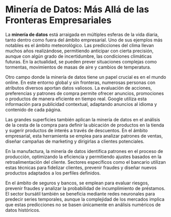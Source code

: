 # Minería de Datos: Más Allá de las Fronteras Empresariales

La **minería de datos** está arraigada en múltiples esferas de la vida diaria, tanto dentro como fuera del ámbito empresarial. Uno de sus ejemplos más notables es el ámbito meteorológico. Las predicciones del clima llevan muchos años realizándose, permitiendo anticipar con cierta precisión, aunque con algún grado de incertidumbre, las condiciones climáticas futuras. En la actualidad, se pueden prever situaciones complejas como tormentas, movimientos de masas de aire y cambios de temperatura.

Otro campo donde la minería de datos tiene un papel crucial es en el mundo online. En este entorno global y sin fronteras, numerosas personas con atributos diversos aportan datos valiosos. La evaluación de acciones, preferencias y patrones de compra permite ofrecer anuncios, promociones o productos de manera eficiente en tiempo real. Google utiliza esta información para publicidad contextual, adaptando anuncios al idioma y contenido de cada página.

Las grandes superficies también aplican la minería de datos en el análisis de la cesta de la compra para definir la ubicación de productos en la tienda y sugerir productos de interés a través de descuentos. En el ámbito empresarial, esta herramienta se emplea para analizar patrones de ventas, diseñar campañas de marketing y dirigirlas a clientes potenciales.

En la manufactura, la minería de datos identifica patrones en el proceso de producción, optimizando la eficiencia y permitiendo ajustes basados en la retroalimentación del cliente. Sectores específicos como el bancario utilizan estas técnicas para fidelizar clientes, prevenir fraudes y diseñar nuevos productos adaptados a los perfiles definidos.

En el ámbito de seguros y bancos, se emplean para evaluar riesgos, prevenir fraudes y analizar la probabilidad de incumplimiento de préstamos. El sector bursátil también se beneficia mediante redes neuronales para predecir series temporales, aunque la complejidad de los mercados implica que estas predicciones no se basen únicamente en análisis numéricos de datos históricos.
